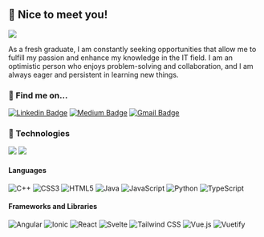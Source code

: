 ## 🌱 Nice to meet you!
![](https://i.pinimg.com/originals/44/df/43/44df43c9d956bc574a44705099d2a69c.gif)  

As a fresh graduate, I am constantly seeking opportunities that allow me to fulfill my passion and enhance my knowledge in the IT field. I am an optimistic person who enjoys problem-solving and collaboration, and I am always eager and persistent in learning new things.

### 🔎 Find me on...
[![Linkedin Badge](https://img.shields.io/badge/-leilasigles-blue?style=flat-square&logo=Linkedin&logoColor=white&link=https://www.linkedin.com/in/leilasigles/)](https://www.linkedin.com/in/leilasigles/)
[![Medium Badge](https://img.shields.io/badge/-@leilasigles-03a57a?style=flat-square&labelColor=000000&logo=Medium&link=https://medium.com/@leilasigles/)](https://medium.com/@leilasigles)
[![Gmail Badge](https://img.shields.io/badge/-leilasigles@gmail.com-c14438?style=flat-square&logo=Gmail&logoColor=white&link=mailto:leilasigles@gmail.com)](mailto:leilasigles@gmail.com)

### 💾 Technologies

![](https://github-readme-stats.vercel.app/api?username=leilaigl&hide=stars,issues&card_width=400&theme=transparent&include_all_commits=true&custom_title=Stats&count_private=true&show_icons=true&line_height=30&rank_icon=github)
![](https://github-readme-stats.vercel.app/api/top-langs/?username=leilaigl&layout=compact&card_width=437&theme=transparent&custom_title=Languages&count_private=true&show_icons=true)

#### Languages

![C++](https://img.shields.io/badge/-C++-00599c?style=flat-square&logo=c)
![CSS3](https://img.shields.io/badge/-CSS3-1572b6?style=flat-square&logo=css3)
![HTML5](https://img.shields.io/badge/-HTML5-E34F26?style=flat-square&logo=html5&logoColor=white)
![Java](https://img.shields.io/badge/-Java-ed1d25?style=flat-square&logo=java)
![JavaScript](https://img.shields.io/badge/-JavaScript-F7DF1E?style=flat-square&logo=javascript&logoColor=black)
![Python](https://img.shields.io/badge/-Python-3776AB?style=flat-square&logo=Python&logoColor=white)
![TypeScript](https://img.shields.io/badge/-TypeScript-3178C6?style=flat-square&logo=Typescript&logoColor=white)

#### Frameworks and Libraries

![Angular](https://img.shields.io/badge/-Angular-DD0031?style=flat-square&logo=Angular)
![Ionic](https://img.shields.io/badge/-Ionic-3880FF?style=flat-square&logo=Ionic&logoColor=white)
![React](https://img.shields.io/badge/-React-61DBFB?style=flat-square&logo=React&logoColor=black)
![Svelte](https://img.shields.io/badge/-Svelte-FF3E00?style=flat-square&logo=Svelte&logoColor=white)
![Tailwind CSS](https://img.shields.io/badge/-Tailwind_CSS-06B6D4?style=flat-square&logo=TailwindCSS&logoColor=white)
![Vue.js](https://img.shields.io/badge/-Vue.js-4FC08D?style=flat-square&logo=Vue.js&logoColor=white)
![Vuetify](https://img.shields.io/badge/-Vuetify-1867C0?style=flat-square&logo=Vuetify)
